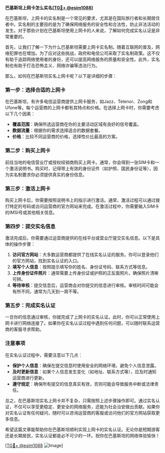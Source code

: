 **巴基斯坦上网卡怎么实名[[TG💪+ @esim1088](https://t.me/s/esim1088)]**

在巴基斯坦，上网卡的实名制是一个常见的要求，尤其是在国际旅行者和长期居住者中。实名制的主要目的是为了确保网络服务的安全性和合法性，防止非法活动的发生。对于那些计划在巴基斯坦使用上网卡的人来说，了解如何完成实名认证是非常重要的。

首先，让我们了解一下为什么巴基斯坦需要上网卡实名制。随着互联网的普及，网络犯罪也在增加。为了应对这些挑战，政府和电信公司采取了实名制政策。这不仅有助于追踪网络使用者的身份，还可以提高网络服务的质量和安全性。此外，实名制也有助于打击恐怖主义、网络诈骗等违法行为。

那么，如何在巴基斯坦实名上网卡呢？以下是详细的步骤：

### **第一步：选择合适的上网卡**
在巴基斯坦，有许多电信运营商提供上网卡服务，如Jazz、Telenor、Zong和Ufone等。每个运营商的上网卡都有其特点和价格。在选择上网卡时，你需要考虑以下几个因素：
- **覆盖范围**：确保所选运营商在你的主要活动区域有良好的信号覆盖。
- **数据流量**：根据你的需求选择适合的数据套餐。
- **价格**：比较不同运营商的价格，选择性价比最高的方案。

### **第二步：购买上网卡**
前往当地的电信营业厅或授权经销商购买上网卡。通常，你会得到一张SIM卡和一个激活说明书。购买时，记得带上有效的身份证件（如护照、国民身份证等），因为实名制要求你必须提供真实的身份信息。

### **第三步：激活上网卡**
购买上网卡后，你需要按照说明书上的指示进行激活。通常，激活过程可以通过拨打特定的号码或访问运营商的官方网站来完成。在激活过程中，你需要输入SIM卡的IMSI号或其他相关信息。

### **第四步：提交实名信息**
激活完成后，你需要通过运营商提供的在线平台或营业厅提交实名信息。以下是具体的操作步骤：
1. **访问官方网站**：大多数运营商都提供了在线实名认证的服务。你可以登录他们的官方网站，找到实名认证的入口。
2. **填写个人信息**：按照提示填写你的姓名、身份证号码、联系方式等信息。
3. **上传身份证件照片**：通常需要上传身份证或护照的正反面照片。确保照片清晰可辨。
4. **等待审核**：提交信息后，运营商会对你提交的信息进行审核。审核时间可能会有所不同，通常为几天到一周不等。

### **第五步：完成实名认证**
一旦你的信息通过审核，你就完成了上网卡的实名认证。此时，你可以正常使用上网卡进行网络连接了。如果你在实名认证过程中遇到任何问题，可以随时联系运营商的客服寻求帮助。

### **注意事项**
在实名认证过程中，需要注意以下几点：
- **保护个人信息**：确保在提交信息时使用安全的网络环境，避免个人信息泄露。
- **及时更新信息**：如果个人信息发生变化（如地址、联系方式等），应及时通知运营商进行更新。
- **遵守规定**：确保所有提交的信息真实有效，否则可能会导致服务中断或法律责任。

总之，在巴基斯坦实名上网卡并不复杂，只需按照上述步骤操作即可。通过实名认证，不仅可以享受更稳定、更安全的网络服务，还能为社会治安做出贡献。如果你对实名认证有任何疑问，随时可以咨询运营商的客服或访问他们的官方网站获取更多信息。

希望这篇文章能帮助你在巴基斯坦顺利实现上网卡的实名认证。无论你是短期游客还是长期居民，实名认证都是必不可少的一环。祝你在巴基斯坦的网络体验愉快！

[[TG💪+ @esim1088](https://t.me/s/esim1088) ![Image](https://i.postimg.cc/4NQfJmqS/Snipaste-2025-05-13-00-14-12.png)]